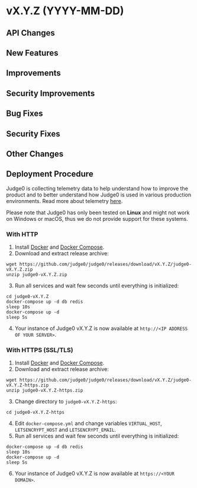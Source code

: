 # vX.Y.Z (YYYY-MM-DD)
## API Changes

## New Features

## Improvements

## Security Improvements

## Bug Fixes

## Security Fixes

## Other Changes

## Deployment Procedure
Judge0 is collecting telemetry data to help understand how to improve the product and to better understand how Judge0 is used in various production environments. Read more about telemetry [here](https://github.com/judge0/judge0/blob/vX.Y.Z/TELEMETRY.md).

Please note that Judge0 has only been tested on **Linux** and might not work on Windows or macOS, thus we do not provide support for these systems.

### With HTTP
1. Install [Docker](https://docs.docker.com) and [Docker Compose](https://docs.docker.com/compose).
2. Download and extract release archive:
```
wget https://github.com/judge0/judge0/releases/download/vX.Y.Z/judge0-vX.Y.Z.zip
unzip judge0-vX.Y.Z.zip
```

3. Run all services and wait few seconds until everything is initialized:
```
cd judge0-vX.Y.Z
docker-compose up -d db redis
sleep 10s
docker-compose up -d
sleep 5s
```

4. Your instance of Judge0 vX.Y.Z is now available at `http://<IP ADDRESS OF YOUR SERVER>`.

### With HTTPS (SSL/TLS)
1. Install [Docker](https://docs.docker.com) and [Docker Compose](https://docs.docker.com/compose).
2. Download and extract release archive:
```
wget https://github.com/judge0/judge0/releases/download/vX.Y.Z/judge0-vX.Y.Z-https.zip
unzip judge0-vX.Y.Z-https.zip
```

3. Change directory to `judge0-vX.Y.Z-https`:
```
cd judge0-vX.Y.Z-https
```
4. Edit `docker-compose.yml` and change variables `VIRTUAL_HOST`, `LETSENCRYPT_HOST` and `LETSENCRYPT_EMAIL`.
5. Run all services and wait few seconds until everything is initialized:
```
docker-compose up -d db redis
sleep 10s
docker-compose up -d
sleep 5s
```

6. Your instance of Judge0 vX.Y.Z is now available at `https://<YOUR DOMAIN>`.
